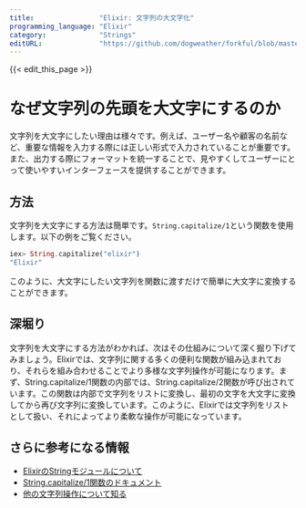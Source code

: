 ```yaml
---
title:                "Elixir: 文字列の大文字化"
programming_language: "Elixir"
category:             "Strings"
editURL:              "https://github.com/dogweather/forkful/blob/master/content/ja/elixir/capitalizing-a-string.md"
---
```


{{< edit_this_page >}}

# なぜ文字列の先頭を大文字にするのか

文字列を大文字にしたい理由は様々です。例えば、ユーザー名や顧客の名前など、重要な情報を入力する際には正しい形式で入力されていることが重要です。また、出力する際にフォーマットを統一することで、見やすくしてユーザーにとって使いやすいインターフェースを提供することができます。

## 方法

文字列を大文字にする方法は簡単です。```String.capitalize/1```という関数を使用します。以下の例をご覧ください。

```elixir
iex> String.capitalize("elixir")
"Elixir" 
```

このように、大文字にしたい文字列を関数に渡すだけで簡単に大文字に変換することができます。

## 深堀り

文字列を大文字にする方法がわかれば、次はその仕組みについて深く掘り下げてみましょう。Elixirでは、文字列に関する多くの便利な関数が組み込まれており、それらを組み合わせることでより多様な文字列操作が可能になります。まず、String.capitalize/1関数の内部では、String.capitalize/2関数が呼び出されています。この関数は内部で文字列をリストに変換し、最初の文字を大文字に変換してから再び文字列に変換しています。このように、Elixirでは文字列をリストとして扱い、それによってより柔軟な操作が可能になっています。

## さらに参考になる情報

- [ElixirのStringモジュールについて](https://elixir-lang.org/getting-started/string.html)
- [String.capitalize/1関数のドキュメント](https://hexdocs.pm/elixir/String.html#capitalize/1)
- [他の文字列操作について知る](https://elixir-lang.org/getting-started/strings-and-binaries.html#strings)